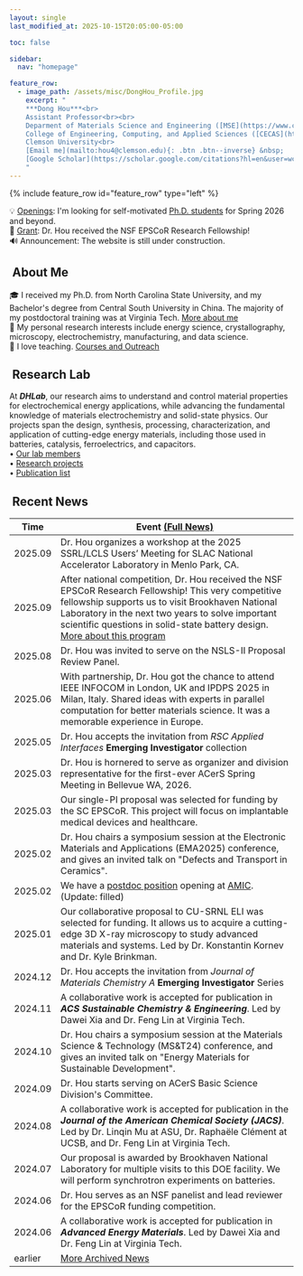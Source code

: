 ```yaml
---
layout: single
last_modified_at: 2025-10-15T20:05:00-05:00

toc: false

sidebar:
  nav: "homepage"

feature_row:
  - image_path: /assets/misc/DongHou_Profile.jpg
    excerpt: "
    ***Dong Hou***<br>
    Assistant Professor<br><br>
    Deparment of Materials Science and Engineering ([MSE](https://www.clemson.edu/cecas/departments/mse/index.html))<br>
    College of Engineering, Computing, and Applied Sciences ([CECAS](https://www.clemson.edu/cecas/index.html))<br>
    Clemson University<br>
    [Email me](mailto:hou4@clemson.edu){: .btn .btn--inverse} &nbsp;
    [Google Scholar](https://scholar.google.com/citations?hl=en&user=wc392IUAAAAJ){: .btn .btn--inverse}
    "
---
```

{% include feature_row id="feature_row" type="left" %}
<!-- Latest news, sync with brief-news section-->
<!-- Update the dates on header section-->
<div class="notice--success">
  💡 <a href="/group/index.html">Openings</a>: I'm looking for self-motivated <a href="/assets/docs/lab_openings_final.pdf">Ph.D. students</a> for Spring 2026 and beyond.<br>
  🌟 <a href="/index.html#recent-news">Grant</a>: Dr. Hou received the NSF EPSCoR Research Fellowship!<br>
  <!-- 📝 <a href="/index.html#recent-news">Paper</a>: A collaborative work is accepted for publication in the <b><em>Journal of the American Chemical Society (JACS)</em></b>.<br> -->
  🔊 Announcement: The website is still under construction.<br>
</div>

## <i class="fa fa-feather-alt fa-fw"></i>&nbsp;About Me
🎓 I received my Ph.D. from North Carolina State University, and my Bachelor's degree from Central South University in China. The majority of my postdoctoral training was at Virginia Tech. <a href="/bio/index.html">More about me</a><br>
🔬 My personal research interests include energy science, crystallography, microscopy, electrochemistry, manufacturing, and data science.<br>
📘 I love teaching. <a href="/teaching/index.html">Courses and Outreach</a><br>

## <i class="fa fa-layer-group fa-fw"></i>&nbsp;Research Lab
At <b><em>DHLab</em></b>, our research aims to understand and control material properties for electrochemical energy applications, while advancing the fundamental knowledge of materials electrochemistry and solid-state physics. Our projects span the design, synthesis, processing, characterization, and application of cutting-edge energy materials, including those used in batteries, catalysis, ferroelectrics, and capacitors.<br>
&bull;&nbsp;<a href="/group/index.html">Our lab members</a><br>
&bull;&nbsp;<a href="/research/index.html">Research projects</a><br>
&bull;&nbsp;<a href="/products/index.html">Publication list</a><br>
<!-- Full financial support (RA/TA) will be provided. I always welcome undergraduate students to join. -->

## <i class="fa fa-seedling fa-fw"></i>&nbsp;Recent News
<table>
  <thead><tr><th>Time</th><th>Event&nbsp;<a href="/posts/index.html">(Full News)</a></th></tr></thead>
  <tbody>
    <!-- <tr><td>2025.0x</td><td>text</td></tr> -->
    <!-- <tr><td>2025.10</td><td>Dr. Hou serves as an NSF proposal reviewer for the EPSCoR funding competition.</td></tr> -->
    <!-- <tr><td>2025.10</td><td>Dr. Hou attends MS&T Conference</td></tr> -->
    <tr><td>2025.09</td><td>Dr. Hou organizes a workshop at the 2025 SSRL/LCLS Users’ Meeting for SLAC National Accelerator Laboratory in Menlo Park, CA.</td></tr>
    <tr><td>2025.09</td><td>After national competition, Dr. Hou received the NSF EPSCoR Research Fellowship! This very competitive fellowship supports us to visit Brookhaven National Laboratory in the next two years to solve important scientific questions in solid-state battery design. <a href="https://www.nsf.gov/news/nsf-invests-62-million-epscor-research-fellows">More about this program</a></td></tr>
    <tr><td>2025.08</td><td>Dr. Hou was invited to serve on the NSLS-II Proposal Review Panel.</td></tr>
    <tr><td>2025.06</td><td>With partnership, Dr. Hou got the chance to attend IEEE INFOCOM in London, UK and IPDPS 2025 in Milan, Italy. Shared ideas with experts in parallel computation for better materials science. It was a memorable experience in Europe.</td></tr>
    <tr><td>2025.05</td><td>Dr. Hou accepts the invitation from <em>RSC Applied Interfaces</em> <b>Emerging Investigator</b> collection</td></tr>
    <tr><td>2025.03</td><td>Dr. Hou is hornered to serve as organizer and division representative for the first-ever ACerS Spring Meeting in Bellevue WA, 2026.</td></tr>
    <tr><td>2025.03</td><td>Our single-PI proposal was selected for funding by the SC EPSCoR. This project will focus on implantable medical devices and healthcare.</td></tr>
    <tr><td>2025.02</td><td>Dr. Hou chairs a symposium session at the Electronic Materials and Applications (EMA2025) conference, and gives an invited talk on "Defects and Transport in Ceramics".</td></tr>
    <tr><td>2025.02</td><td>We have a <a href="/assets/docs/AMIC_Postdoc_202501.pdf">postdoc position</a> opening at <a href="/assets/docs/AMIC_Flyer_202501.pdf">AMIC</a>. (Update: filled)</td></tr>
    <tr><td>2025.01</td><td>Our collaborative proposal to CU-SRNL ELI was selected for funding. It allows us to acquire a cutting-edge 3D X-ray microscopy to study advanced materials and systems. Led by Dr. Konstantin Kornev and Dr. Kyle Brinkman.</td></tr>
    <tr><td>2024.12</td><td>Dr. Hou accepts the invitation from <em>Journal of Materials Chemistry A</em> <b>Emerging Investigator</b> Series</td></tr>
    <tr><td>2024.11</td><td>A collaborative work is accepted for publication in <b><em>ACS Sustainable Chemistry & Engineering</em></b>. Led by Dawei Xia and Dr. Feng Lin at Virginia Tech.</td></tr>
    <tr><td>2024.10</td><td>Dr. Hou chairs a symposium session at the Materials Science & Technology (MS&T24) conference, and gives an invited talk on "Energy Materials for Sustainable Development".</td></tr>
    <tr><td>2024.09</td><td>Dr. Hou starts serving on ACerS Basic Science Division's Committee.</td></tr>    
    <tr><td>2024.08</td><td>A collaborative work is accepted for publication in the <b><em>Journal of the American Chemical Society (JACS)</em></b>. Led by Dr. Linqin Mu at ASU, Dr. Raphaële Clément at UCSB, and Dr. Feng Lin at Virginia Tech.</td></tr>
    <tr><td>2024.07</td><td>Our proposal is awarded by Brookhaven National Laboratory for multiple visits to this DOE facility. We will perform synchrotron experiments on batteries.</td></tr>
    <tr><td>2024.06</td><td>Dr. Hou serves as an NSF panelist and lead reviewer for the EPSCoR funding competition.</td></tr>
    <tr><td>2024.06</td><td>A collaborative work is accepted for publication in <b><em>Advanced Energy Materials</em></b>. Led by Dawei Xia and Dr. Feng Lin at Virginia Tech.</td></tr>
    <tr><td>earlier</td><td><a href="/posts/index.html">More Archived News</a></td></tr>
  </tbody>
</table>
